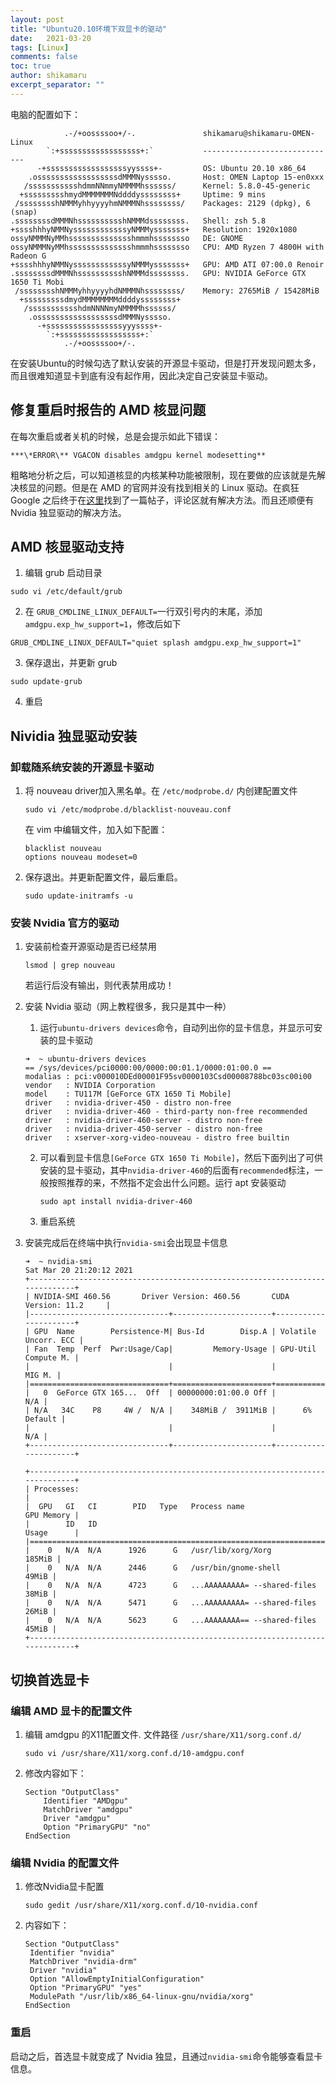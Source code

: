 ```yaml
---
layout: post
title: "Ubuntu20.10环境下双显卡的驱动"
date:   2021-03-20
tags: [Linux]
comments: false
toc: true
author: shikamaru
excerpt_separator: ""
---
```

电脑的配置如下：
```shell
            .-/+oossssoo+/-.               shikamaru@shikamaru-OMEN-Linux 
        `:+ssssssssssssssssss+:`           ------------------------------ 
      -+ssssssssssssssssssyyssss+-         OS: Ubuntu 20.10 x86_64 
    .ossssssssssssssssssdMMMNysssso.       Host: OMEN Laptop 15-en0xxx 
   /ssssssssssshdmmNNmmyNMMMMhssssss/      Kernel: 5.8.0-45-generic 
  +ssssssssshmydMMMMMMMNddddyssssssss+     Uptime: 9 mins 
 /sssssssshNMMMyhhyyyyhmNMMMNhssssssss/    Packages: 2129 (dpkg), 6 (snap) 
.ssssssssdMMMNhsssssssssshNMMMdssssssss.   Shell: zsh 5.8 
+sssshhhyNMMNyssssssssssssyNMMMysssssss+   Resolution: 1920x1080 
ossyNMMMNyMMhsssssssssssssshmmmhssssssso   DE: GNOME 
ossyNMMMNyMMhsssssssssssssshmmmhssssssso   CPU: AMD Ryzen 7 4800H with Radeon G
+sssshhhyNMMNyssssssssssssyNMMMysssssss+   GPU: AMD ATI 07:00.0 Renoir
.ssssssssdMMMNhsssssssssshNMMMdssssssss.   GPU: NVIDIA GeForce GTX 1650 Ti Mobi
 /sssssssshNMMMyhhyyyyhdNMMMNhssssssss/    Memory: 2765MiB / 15428MiB 
  +sssssssssdmydMMMMMMMMddddyssssssss+     
   /ssssssssssshdmNNNNmyNMMMMhssssss/       
    .ossssssssssssssssssdMMMNysssso.        
      -+sssssssssssssssssyyyssss+-          
        `:+ssssssssssssssssss+:`           
            .-/+oossssoo+/-.

```

在安装Ubuntu的时候勾选了默认安装的开源显卡驱动，但是打开发现问题太多，而且很难知道显卡到底有没有起作用，因此决定自己安装显卡驱动。

## 修复重启时报告的 AMD 核显问题

在每次重启或者关机的时候，总是会提示如此下错误：

`***\*ERROR\** VGACON disables amdgpu kernel modesetting**`

粗略地分析之后，可以知道核显的内核某种功能被限制，现在要做的应该就是先解决核显的问题。但是在 AMD 的官网并没有找到相关的 Linux 驱动。在疯狂 Google 之后终于在[这里](https://askubuntu.com/questions/1244376/cant-get-internal-and-external-monitor-working-simultaneously-with-20-04-on-lap)找到了一篇帖子，评论区就有解决方法。而且还顺便有 Nvidia 独显驱动的解决方法。

## AMD 核显驱动支持

1. 编辑 grub 启动目录

```shell
sudo vi /etc/default/grub
```

2. 在 `GRUB_CMDLINE_LINUX_DEFAULT=`一行双引号内的末尾，添加 `amdgpu.exp_hw_support=1`，修改后如下

```shell
GRUB_CMDLINE_LINUX_DEFAULT="quiet splash amdgpu.exp_hw_support=1"
```

3. 保存退出，并更新 grub

```shell
sudo update-grub
```

4. 重启

## Nividia 独显驱动安装

### 卸载随系统安装的开源显卡驱动

1. 将 nouveau driver加入黑名单。在 `/etc/modprobe.d/` 内创建配置文件

	```shell
	sudo vi /etc/modprobe.d/blacklist-nouveau.conf
	```

	在 vim 中编辑文件，加入如下配置：
	
	```shell
	blacklist nouveau
	options nouveau modeset=0
	```
	
2. 保存退出。并更新配置文件，最后重启。
	
	```shell
	sudo update-initramfs -u
	```

### 安装 Nvidia 官方的驱动

1. 安装前检查开源驱动是否已经禁用

   ```shell
   lsmod | grep nouveau
   ```

   若运行后没有输出，则代表禁用成功！

2. 安装 Nvidia 驱动（网上教程很多，我只是其中一种）

   1. 运行`ubuntu-drivers devices`命令，自动列出你的显卡信息，并显示可安装的显卡驱动

   	```shell
   	➜  ~ ubuntu-drivers devices
   	== /sys/devices/pci0000:00/0000:00:01.1/0000:01:00.0 ==
   	modalias : pci:v000010DEd00001F95sv0000103Csd00008788bc03sc00i00
   	vendor   : NVIDIA Corporation
   	model    : TU117M [GeForce GTX 1650 Ti Mobile]
   	driver   : nvidia-driver-450 - distro non-free
   	driver   : nvidia-driver-460 - third-party non-free recommended
   	driver   : nvidia-driver-460-server - distro non-free
   	driver   : nvidia-driver-450-server - distro non-free
   	driver   : xserver-xorg-video-nouveau - distro free builtin
   	```
   	
   2. 可以看到显卡信息`[GeForce GTX 1650 Ti Mobile]`，然后下面列出了可供安装的显卡驱动，其中`nvidia-driver-460`的后面有`recommended`标注，一般按照推荐的来，不然指不定会出什么问题。运行 apt 安装驱动

      ```shell
      sudo apt install nvidia-driver-460
      ```

   3. 重启系统

3. 安装完成后在终端中执行`nvidia-smi`会出现显卡信息

   ```shell
   ➜  ~ nvidia-smi
   Sat Mar 20 21:20:12 2021       
   +-----------------------------------------------------------------------------+
   | NVIDIA-SMI 460.56       Driver Version: 460.56       CUDA Version: 11.2     |
   |-------------------------------+----------------------+----------------------+
   | GPU  Name        Persistence-M| Bus-Id        Disp.A | Volatile Uncorr. ECC |
   | Fan  Temp  Perf  Pwr:Usage/Cap|         Memory-Usage | GPU-Util  Compute M. |
   |                               |                      |               MIG M. |
   |===============================+======================+======================|
   |   0  GeForce GTX 165...  Off  | 00000000:01:00.0 Off |                  N/A |
   | N/A   34C    P8     4W /  N/A |    348MiB /  3911MiB |      6%      Default |
   |                               |                      |                  N/A |
   +-------------------------------+----------------------+----------------------+
                                                                                  
   +-----------------------------------------------------------------------------+
   | Processes:                                                                  |
   |  GPU   GI   CI        PID   Type   Process name                  GPU Memory |
   |        ID   ID                                                   Usage      |
   |=============================================================================|
   |    0   N/A  N/A      1926      G   /usr/lib/xorg/Xorg                185MiB |
   |    0   N/A  N/A      2446      G   /usr/bin/gnome-shell               49MiB |
   |    0   N/A  N/A      4723      G   ...AAAAAAAAA= --shared-files       38MiB |
   |    0   N/A  N/A      5471      G   ...AAAAAAAAA= --shared-files       26MiB |
   |    0   N/A  N/A      5623      G   ...AAAAAAAA== --shared-files       45MiB |
   +-----------------------------------------------------------------------------+
   ```

## 切换首选显卡

### 编辑 AMD 显卡的配置文件

1. 编辑 amdgpu 的X11配置文件. 文件路径 `/usr/share/X11/sorg.conf.d/`

   ```shell
   sudo vi /usr/share/X11/xorg.conf.d/10-amdgpu.conf
   ```

2. 修改内容如下：

   ```
   Section "OutputClass"
       Identifier "AMDgpu"
       MatchDriver "amdgpu"
       Driver "amdgpu"
       Option "PrimaryGPU" "no"
   EndSection
   ```

### 编辑 Nvidia 的配置文件

1. 修改Nvidia显卡配置

   ```shell
   sudo gedit /usr/share/X11/xorg.conf.d/10-nvidia.conf
   ```

2. 内容如下：

   ```
   Section "OutputClass"
   	Identifier "nvidia"
   	MatchDriver "nvidia-drm"
   	Driver "nvidia"
   	Option "AllowEmptyInitialConfiguration"
   	Option "PrimaryGPU" "yes"
   	ModulePath "/usr/lib/x86_64-linux-gnu/nvidia/xorg"
   EndSection
   ```

### 重启

启动之后，首选显卡就变成了 Nvidia 独显，且通过`nvidia-smi`命令能够查看显卡信息。

